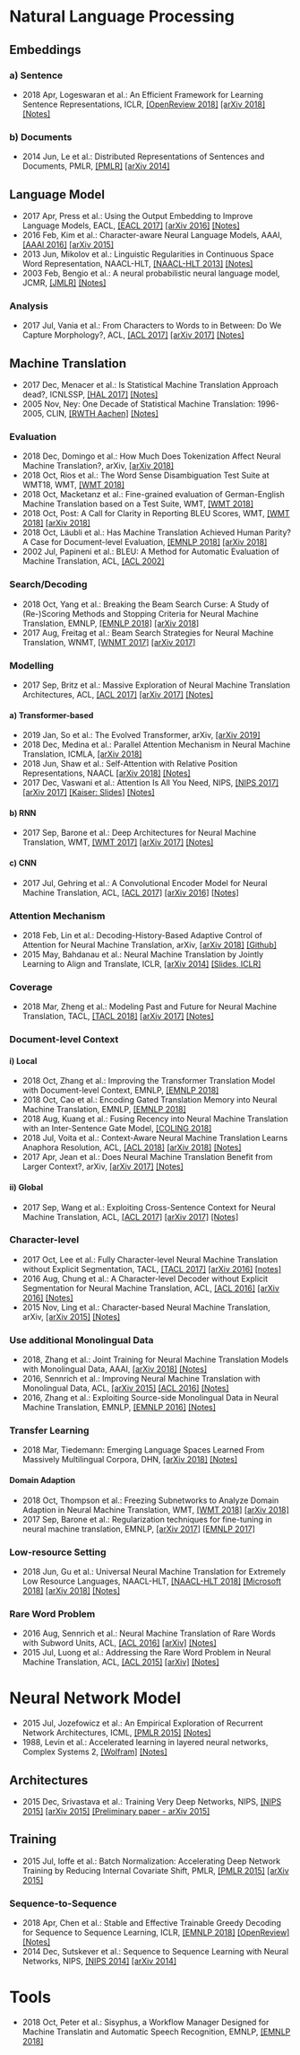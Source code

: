 # Natural Language Processing

## Embeddings

### a) Sentence
* 2018 Apr, Logeswaran et al.: An Efficient Framework for Learning Sentence Representations, ICLR, [[OpenReview 2018]](https://openreview.net/pdf?id=rJvJXZb0W) [[arXiv 2018]](https://arxiv.org/abs/1803.02893)  [[Notes]](https://github.com/ducthanhtran/paper_notes/blob/master/machine_learning/nlp/18_an_efficient_framework_for_learning_sent_repr.md)

### b) Documents
* 2014 Jun, Le et al.: Distributed Representations of Sentences and Documents, PMLR, [[PMLR]](http://proceedings.mlr.press/v32/le14.pdf) [[arXiv 2014]](https://arxiv.org/abs/1405.4053)

## Language Model
* 2017 Apr, Press et al.: Using the Output Embedding to Improve Language Models, EACL, [[EACL 2017]](http://aclweb.org/anthology/E17-2025) [[arXiv 2016]](https://arxiv.org/abs/1608.05859) [[Notes]](https://github.com/ducthanhtran/paper_notes/blob/master/machine_learning/nlp/17_using_the_output_embedding_to_improve_language_models.md)
* 2016 Feb, Kim et al.: Character-aware Neural Language Models, AAAI, [[AAAI 2016]](https://www.aaai.org/ocs/index.php/AAAI/AAAI16/paper/viewFile/12489/12017) [[arXiv 2015]](https://arxiv.org/abs/1508.06615)
* 2013 Jun, Mikolov et al.: Linguistic Regularities in Continuous Space Word Representation, NAACL-HLT, [[NAACL-HLT 2013]](https://www.aclweb.org/anthology/N13-1090) [[Notes]](https://github.com/ducthanhtran/paper_notes/blob/master/machine_learning/nlp/13_linguistic_regularities_in_continuous_space_word_representations.md)
* 2003 Feb, Bengio et al.: A neural probabilistic neural language model, JCMR, [[JMLR]](http://www.jmlr.org/papers/volume3/bengio03a/bengio03a.pdf) [[Notes]](https://github.com/ducthanhtran/paper_notes/blob/master/machine_learning/nlp/03_a_neural_probabilistic_language_model.md)

### Analysis
* 2017 Jul, Vania et al.: From Characters to Words to in Between: Do We Capture Morphology?, ACL, [[ACL 2017]](http://www.aclweb.org/anthology/P17-1184) [[arXiv 2017]](https://arxiv.org/abs/1704.08352)  [[Notes]](https://github.com/ducthanhtran/paper_notes/blob/master/machine_learning/nlp/17_from_characters_to_words_to_in_between_do_we_capture_morphology.md)


## Machine Translation
* 2017 Dec, Menacer et al.: Is Statistical Machine Translation Approach dead?, ICNLSSP, [[HAL 2017]](https://hal.inria.fr/hal-01660016/document) [[Notes]](https://github.com/ducthanhtran/paper_notes/blob/master/machine_learning/nlp/machine_translation/17_is_statistical_machine_translation_approach_dead.md)
* 2005 Nov, Ney: One Decade of Statistical Machine Translation: 1996-2005, CLIN, [[RWTH Aachen]](https://www-i6.informatik.rwth-aachen.de/publications/download/508/Ney-MT%20Summit-2005.pdf) [[Notes]](https://github.com/ducthanhtran/paper_notes/blob/master/machine_learning/nlp/machine_translation/05_one_decade_of_smt_1996_2005.md)

### Evaluation
* 2018 Dec, Domingo et al.: How Much Does Tokenization Affect Neural Machine Translation?, arXiv, [[arXiv 2018]](https://arxiv.org/abs/1812.08621)
* 2018 Oct, Rios et al.: The Word Sense Disambiguation Test Suite at WMT18, WMT, [[WMT 2018]](http://aclweb.org/anthology/W18-6437)
* 2018 Oct, Macketanz et al.: Fine-grained evaluation of German-English Machine Translation based on a Test Suite, WMT, [[WMT 2018]](http://aclweb.org/anthology/W18-6436)
* 2018 Oct, Post: A Call for Clarity in Reporting BLEU Scores, WMT, [[WMT 2018]](http://aclweb.org/anthology/W18-6319) [[arXiv 2018]](https://arxiv.org/abs/1804.08771)
* 2018 Oct, Läubli et al.: Has Machine Translation Achieved Human Parity? A Case for Document-level Evaluation, [[EMNLP 2018]](http://aclweb.org/anthology/D18-1512) [[arXiv 2018]](https://arxiv.org/pdf/1808.07048.pdf)
* 2002 Jul, Papineni et al.: BLEU: A Method for Automatic Evaluation of Machine Translation, ACL, [[ACL 2002]](https://www.aclweb.org/anthology/P02-1040.pdf)

### Search/Decoding
* 2018 Oct, Yang et al.: Breaking the Beam Search Curse: A Study of (Re-)Scoring Methods and Stopping Criteria for Neural Machine Translation, EMNLP, [[EMNLP 2018]](http://aclweb.org/anthology/D18-1342) [[arXiv 2018]](https://arxiv.org/abs/1808.09582)
* 2017 Aug, Freitag et al.: Beam Search Strategies for Neural Machine Translation, WNMT, [[WNMT 2017]](http://www.aclweb.org/anthology/W17-3207) [[arXiv 2017]](https://arxiv.org/abs/1702.01806)

### Modelling
* 2017 Sep, Britz et al.: Massive Exploration of Neural Machine Translation Architectures, ACL, [[ACL 2017]](http://aclweb.org/anthology/D17-1151) [[arXiv 2017]](https://arxiv.org/abs/1703.03906) [[Notes]](https://github.com/ducthanhtran/paper_notes/blob/master/machine_learning/nlp/machine_translation/17_massive_exploration_of_nmt_architectures.md)

#### a) Transformer-based
* 2019 Jan, So et al.: The Evolved Transformer, arXiv, [[arXiv 2019]](https://arxiv.org/abs/1901.11117)
* 2018 Dec, Medina et al.: Parallel Attention Mechanism in Neural Machine Translation, ICMLA, [[arXiv 2018]](https://arxiv.org/abs/1810.12427)
* 2018 Jun, Shaw et al.: Self-Attention with Relative Position Representations, NAACL [[arXiv 2018]](https://arxiv.org/abs/1803.02155) [[Notes]](https://github.com/ducthanhtran/paper_notes/blob/master/machine_learning/nlp/machine_translation/18_self_attention_with_relative_position_representations.md)
* 2017 Dec, Vaswani et al.: Attention Is All You Need, NIPS, [[NIPS 2017]](https://papers.nips.cc/paper/7181-attention-is-all-you-need.pdf) [[arXiv 2017]](https://arxiv.org/abs/1706.03762) [[Kaiser: Slides]](https://nlp.stanford.edu/seminar/details/lkaiser.pdf) [[Notes]](https://github.com/ducthanhtran/paper_notes/blob/master/machine_learning/nlp/machine_translation/17_attention_is_all_you_need.md)

#### b) RNN
* 2017 Sep, Barone et al.: Deep Architectures for Neural Machine Translation, WMT, [[WMT 2017]](http://www.aclweb.org/anthology/W17-4710) [[arXiv 2017]](https://arxiv.org/abs/1707.07631) [[Notes]](https://github.com/ducthanhtran/paper_notes/blob/master/machine_learning/nlp/machine_translation/17_deep_architectures_for_nmt.md)

#### c) CNN
* 2017 Jul, Gehring et al.: A Convolutional Encoder Model for Neural Machine Translation, ACL, [[ACL 2017]](http://www.aclweb.org/anthology/P17-1012) [[arXiv 2016]](https://arxiv.org/abs/1611.02344) [[Notes]](https://github.com/ducthanhtran/paper_notes/blob/master/machine_learning/nlp/machine_translation/17_a_convolutional_encoder_mode_for_nmt.md)

### Attention Mechanism
* 2018 Feb, Lin et al.: Decoding-History-Based Adaptive Control of Attention for Neural Machine Translation, arXiv, [[arXiv 2018]](https://arxiv.org/pdf/1802.01812) [[Github]](https://github.com/lancopku/ACA4NMT)
* 2015 May, Bahdanau et al.: Neural Machine Translation by Jointly Learning to Align and Translate, ICLR, [[arXiv 2014]](https://arxiv.org/pdf/1409.0473.pdf) [[Slides, ICLR]](https://iclr.cc/archive/www/lib/exe/fetch.php%3Fmedia=iclr2015:bahdanau-iclr2015.pdf)

### Coverage
* 2018 Mar, Zheng et al.: Modeling Past and Future for Neural Machine Translation, TACL, [[TACL 2018]](http://aclweb.org/anthology/Q18-1011) [[arXiv 2017]](https://arxiv.org/abs/1711.09502) [[Notes]](https://github.com/ducthanhtran/paper_notes/blob/master/machine_learning/nlp/machine_translation/18_modeling_past_and_future_for_nmt.md)


### Document-level Context
#### i) Local
* 2018 Oct, Zhang et al.: Improving the Transformer Translation Model with Document-level Context, EMNLP, [[EMNLP 2018]](http://aclweb.org/anthology/D18-1049)
* 2018 Oct, Cao et al.: Encoding Gated Translation Memory into Neural Machine Translation, EMNLP, [[EMNLP 2018]](http://aclweb.org/anthology/D18-1340)
* 2018 Aug, Kuang et al.: Fusing Recency into Neural Machine Translation with an Inter-Sentence Gate Model, [[COLING 2018]](http://aclweb.org/anthology/C18-1051)
* 2018 Jul, Voita et al.: Context-Aware Neural Machine Translation Learns Anaphora Resolution, ACL, [[ACL 2018]](http://aclweb.org/anthology/P18-1117) [[arXiv 2018]](https://arxiv.org/abs/1805.10163) [[Notes]](https://github.com/ducthanhtran/paper_notes/blob/master/machine_learning/nlp/machine_translation/18_context_aware_nmt_learns_anaphora_resolution)
* 2017 Apr, Jean et al.: Does Neural Machine Translation Benefit from Larger Context?, arXiv, [[arXiv 2017]](https://arxiv.org/pdf/1704.05135) [[Notes]](https://github.com/ducthanhtran/paper_notes/blob/master/machine_learning/nlp/machine_translation/17_does_nmt_benefit_from_larger_context.md)

#### ii) Global
* 2017 Sep, Wang et al.: Exploiting Cross-Sentence Context for Neural Machine Translation, ACL, [[ACL 2017]](http://aclweb.org/anthology/D17-1301) [[arXiv 2017]](https://arxiv.org/abs/1704.04347.pdf) [[Notes]](https://github.com/ducthanhtran/paper_notes/blob/master/machine_learning/nlp/machine_translation/17_exploiting_cross_sentence_context_for_nmt.md)

### Character-level
* 2017 Oct, Lee et al.: Fully Character-level Neural Machine Translation without Explicit Segmentation, TACL, [[TACL 2017]](https://transacl.org/ojs/index.php/tacl/article/viewFile/1051/253) [[arXiv 2016]](https://arxiv.org/abs/1610.03017)  [[notes]](https://github.com/ducthanhtran/paper_notes/blob/master/machine_learning/nlp/machine_translation/16_fully_character_level_nmt_without_explicit_segmentation.md)
* 2016 Aug, Chung et al.: A Character-level Decoder without Explicit Segmentation for Neural Machine Translation, ACL, [[ACL 2016]](http://www.aclweb.org/anthology/P16-1160) [[arXiv 2016]](https://arxiv.org/abs/1603.06147) [[Notes]](https://github.com/ducthanhtran/paper_notes/blob/master/machine_learning/nlp/machine_translation/16_a_character_level_decoder_without_explicit_segmentation_for_nmt.md)
* 2015 Nov, Ling et al.: Character-based Neural Machine Translation, arXiv, [[arXiv 2015]](https://arxiv.org/abs/1511.04586.pdf) [[Notes]](https://github.com/ducthanhtran/paper_notes/blob/master/machine_learning/nlp/machine_translation/15_character_based_nmt.md)

### Use additional Monolingual Data
* 2018, Zhang et al.: Joint Training for Neural Machine Translation Models with Monolingual Data, AAAI, [[arXiv 2018]](https://arxiv.org/abs/1803.00353) [[Notes]](https://github.com/ducthanhtran/paper_notes/blob/master/machine_learning/nlp/machine_translation/18_joint_training_for_nmt_models_with_monolingual_data.md)
* 2016, Sennrich et al.: Improving Neural Machine Translation with Monolingual Data, ACL, [[arXiv 2015]](https://arxiv.org/abs/1511.06709.pdf) [[ACL 2016]](http://www.aclweb.org/anthology/P16-1009) [[Notes]](https://github.com/ducthanhtran/paper_notes/blob/master/machine_learning/nlp/machine_translation/15_improving_nmt_with_monolingual_data.md)
* 2016, Zhang et al.: Exploiting Source-side Monolingual Data in Neural Machine Translation, EMNLP, [[EMNLP 2016]](http://www.aclweb.org/anthology/D16-1160) [[Notes]](https://github.com/ducthanhtran/paper_notes/blob/master/machine_learning/nlp/machine_translation/16_exploiting_source_side_monolingual_data_in_nmt.md)

### Transfer Learning
* 2018 Mar, Tiedemann: Emerging Language Spaces Learned From Massively Multilingual Corpora, DHN, [[arXiv 2018]](https://arxiv.org/abs/1802.00273) [[Notes]](https://github.com/ducthanhtran/paper_notes/blob/master/machine_learning/nlp/machine_translation/18_emerging_language_spaces_learned_from_massively_multilingual_corpora.md)

#### Domain Adaption
* 2018 Oct, Thompson et al.: Freezing Subnetworks to Analyze Domain Adaption in Neural Machine Translation, WMT, [[WMT 2018]](http://aclweb.org/anthology/W18-6313.pdf) [[arXiv 2018]](https://arxiv.org/abs/1809.05218)
* 2017 Sep, Barone et al.: Regularization techniques for fine-tuning in neural machine translation, EMNLP, [[arXiv 2017]](https://arxiv.org/abs/1707.09920) [[EMNLP 2017]](https://www.aclweb.org/anthology/D17-1156)

### Low-resource Setting
* 2018 Jun, Gu et al.: Universal Neural Machine Translation for Extremely Low Resource Languages, NAACL-HLT, [[NAACL-HLT 2018]](http://aclweb.org/anthology/N18-1032) [[Microsoft 2018]](https://www.microsoft.com/en-us/research/publication/universal-neural-machine-translation-extremely-low-resource-languages/) [[arXiv 2018]](https://arxiv.org/abs/1802.05368) [[Notes]](https://github.com/ducthanhtran/paper_notes/blob/master/machine_learning/nlp/machine_translation/18_universal_nmt_for_extremely_low_resource_lang.md)

### Rare Word Problem
* 2016 Aug, Sennrich et al.: Neural Machine Translation of Rare Words with Subword Units, ACL, [[ACL 2016]](http://www.aclweb.org/anthology/P16-1162) [[arXiv]](https://arxiv.org/abs/1508.07909) [[Notes]](https://github.com/ducthanhtran/paper_notes/blob/master/machine_learning/nlp/machine_translation/16_nmt_of_rare_words_with_subword_units.md)
* 2015 Jul, Luong et al.: Addressing the Rare Word Problem in Neural Machine Translation, ACL, [[ACL 2015]](http://www.aclweb.org/anthology/P15-1002) [[arXiv]](https://arxiv.org/abs/1410.8206) [[Notes]](https://github.com/ducthanhtran/paper_notes/blob/master/machine_learning/nlp/machine_translation/15_addressing_the_rare_word_problem_in_neural_machine_translation.md)

# Neural Network Model
* 2015 Jul, Jozefowicz et al.: An Empirical Exploration of Recurrent Network Architectures, ICML, [[PMLR 2015]](http://proceedings.mlr.press/v37/jozefowicz15.pdf) [[Notes]](https://github.com/ducthanhtran/paper_notes/blob/master/machine_learning/neural_networks/15_an_empirical_exploration_of_recurrent_network_architectures.md)
* 1988, Levin et al.: Accelerated learning in layered neural networks, Complex Systems 2, [[Wolfram]](http://wpmedia.wolfram.com/uploads/sites/13/2018/02/02-6-1.pdf) [[Notes]](https://github.com/ducthanhtran/paper_notes/blob/master/machine_learning/neural_networks/88_accelerated_learning_in_layered_neural_networks.md)


## Architectures
* 2015 Dec, Srivastava et al.: Training Very Deep Networks, NIPS, [[NIPS 2015]](https://papers.nips.cc/paper/5850-training-very-deep-networks.pdf) [[arXiv 2015]](https://arxiv.org/abs/1507.06228) [[Preliminary paper - arXiv 2015]](https://arxiv.org/abs/1505.00387)

## Training
* 2015 Jul, Ioffe et al.: Batch Normalization: Accelerating Deep Network Training by Reducing Internal Covariate Shift, PMLR, [[PMLR 2015]](http://proceedings.mlr.press/v37/ioffe15.pdf) [[arXiv 2015]](https://arxiv.org/abs/1502.03167)

### Sequence-to-Sequence
* 2018 Apr, Chen et al.: Stable and Effective Trainable Greedy Decoding for Sequence to Sequence Learning, ICLR, [[EMNLP 2018]](http://aclweb.org/anthology/D18-1035) [[OpenReview]](https://openreview.net/pdf?id=rJZlKFkvM) [[Notes]](https://github.com/ducthanhtran/paper_notes/blob/master/machine_learning/nlp/machine_translation/18_stable_and_effective_trainable_greedy_decoding_for_seq_to_seq_learning.md)
* 2014 Dec, Sutskever et al.: Sequence to Sequence Learning with Neural Networks, NIPS, [[NIPS 2014]](https://papers.nips.cc/paper/5346-sequence-to-sequence-learning-with-neural-networks.pdf) [[arXiv 2014]](https://arxiv.org/abs/1409.3215)

# Tools
* 2018 Oct, Peter et al.: Sisyphus, a Workflow Manager Designed for Machine Translatin and Automatic Speech Recognition, EMNLP, [[EMNLP 2018]](http://aclweb.org/anthology/D18-2015)
